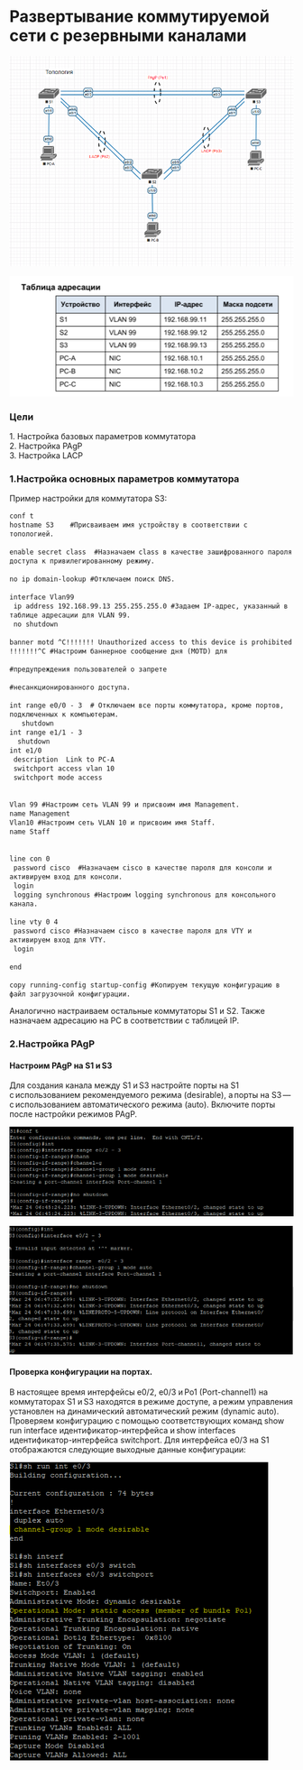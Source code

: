 <h1>Развертывание коммутируемой сети с резервными каналами</h1>

![](https://github.com/rayakhin/OTUS_Neteng/blob/master/Homework/HW_3/HW_31/TOPO_31.PNG)

![](https://github.com/rayakhin/OTUS_Neteng/blob/master/Homework/HW_3/HW_31/IP_TABLE_31.PNG)

<h3>Цели</h3>
 1. Настройка базовых параметров коммутатора</br>  
 2. Настройка PAgP </br>  
 3. Настройка LACP </br>
 
 
<h3>1.Настройка основных параметров коммутатора </h3>
Пример настройки для коммутатора S3:

```
conf t
hostname S3    #Присваиваем имя устройству в соответствии с топологией.    

enable secret class  #Назначаем class в качестве зашифрованного пароля доступа к привилегированному режиму.

no ip domain-lookup #Отключаем поиск DNS.
         
interface Vlan99   
 ip address 192.168.99.13 255.255.255.0 #Задаем IP-адрес, указанный в таблице адресации для VLAN 99.
 no shutdown

banner motd ^C!!!!!!! Unauthorized access to this device is prohibited !!!!!!!^C #Настроим баннерное сообщение дня (MOTD) для
                                                                                 #предупреждения пользователей о запрете
                                                                                 #несанкционированного доступа.
																				 
int range e0/0 - 3  # Отключаем все порты коммутатора, кроме портов, подключенных к компьютерам.
   shutdown
int range e1/1 - 3
  shutdown
int e1/0
 description  Link to PC-A
 switchport access vlan 10
 switchport mode access
 
 
Vlan 99 #Настроим сеть VLAN 99 и присвоим имя Management.
name Management
Vlan10 #Настроим сеть VLAN 10 и присвоим имя Staff.
name Staff   
  

line con 0            
 password cisco  #Назначаем cisco в качестве пароля для консоли и активируем вход для консоли.
 login
 logging synchronous #Настроим logging synchronous для консольного канала.

line vty 0 4  
 password cisco #Назначаем cisco в качестве пароля для VTY и активируем вход для VTY.
 login

end

copy running-config startup-config #Копируем текущую конфигурацию в файл загрузочной конфигурации.

```

Аналогично настраиваем остальные коммутаторы S1 и S2. Также назначаем адресацию на PC в
соответствии с таблицей IP.

<h3>2.Настройка PAgP </h3>

<h4>Настроим PAgP на S1 и S3</h4>

Для создания канала между S1 и S3 настройте порты на S1 с использованием рекомендуемого режима (desirable), а порты на S3 — с использованием автоматического режима (auto). Включите порты после настройки режимов PAgP.

![](https://github.com/rayakhin/OTUS_Neteng/blob/master/Homework/HW_3/HW_31/S1_PAgP.PNG)

![](https://github.com/rayakhin/OTUS_Neteng/blob/master/Homework/HW_3/HW_31/S3_PAgP.PNG)

<h4>Проверка конфигурации на портах.</h4> 
В настоящее время интерфейсы e0/2, e0/3 и Po1 (Port-channel1) на коммутаторах S1 и S3 находятся в режиме доступе, а режим управления установлен на динамический автоматический режим (dynamic auto). Проверяем конфигурацию с помощью соответствующих команд show run interface идентификатор-интерфейса и show interfaces идентификатор-интерфейса switchport. Для интерфейса e0/3 на S1 отображаются следующие выходные данные конфигурации:

![](https://github.com/rayakhin/OTUS_Neteng/blob/master/Homework/HW_3/HW_31/S1_int_config.PNG)
